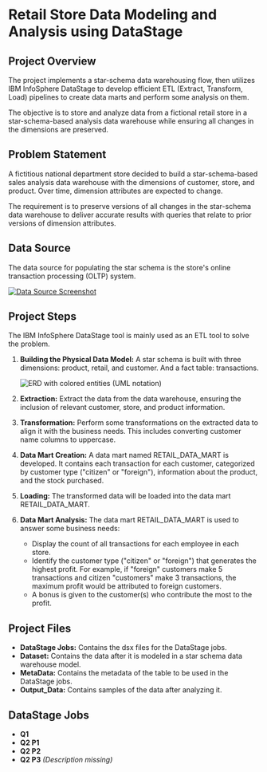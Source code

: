 # Retail Store Data Modeling and Analysis using DataStage

## Project Overview
The project implements a star-schema data warehousing flow, then utilizes IBM InfoSphere DataStage to develop efficient ETL (Extract, Transform, Load) pipelines to create data marts and perform some analysis on them.

The objective is to store and analyze data from a fictional retail store in a star-schema-based analysis data warehouse while ensuring all changes in the dimensions are preserved.

## Problem Statement
A fictitious national department store decided to build a star-schema-based sales analysis data warehouse with the dimensions of customer, store, and product. Over time, dimension attributes are expected to change.

The requirement is to preserve versions of all changes in the star-schema data warehouse to deliver accurate results with queries that relate to prior versions of dimension attributes.

## Data Source
The data source for populating the star schema is the store's online transaction processing (OLTP) system.

[![Data Source Screenshot](https://drive.google.com/uc?id=1VhT6mIpPyITC0anDernZsjgTAQ15mQqs)](https://drive.google.com/file/d/1VhT6mIpPyITC0anDernZsjgTAQ15mQqs/view?usp=sharing)

## Project Steps
The IBM InfoSphere DataStage tool is mainly used as an ETL tool to solve the problem.

1. **Building the Physical Data Model:** A star schema is built with three dimensions: product, retail, and customer. And a fact table: transactions.

   ![ERD with colored entities (UML notation)](https://drive.google.com/uc?id=10QaPTSKGJuaAsNg_DnMhpxHLaUI4bgjw)

2. **Extraction:** Extract the data from the data warehouse, ensuring the inclusion of relevant customer, store, and product information.

3. **Transformation:** Perform some transformations on the extracted data to align it with the business needs. This includes converting customer name columns to uppercase.

4. **Data Mart Creation:** A data mart named RETAIL_DATA_MART is developed. It contains each transaction for each customer, categorized by customer type ("citizen" or "foreign"), information about the product, and the stock purchased.

5. **Loading:** The transformed data will be loaded into the data mart RETAIL_DATA_MART.

6. **Data Mart Analysis:** The data mart RETAIL_DATA_MART is used to answer some business needs:

   - Display the count of all transactions for each employee in each store.
   - Identify the customer type ("citizen" or "foreign") that generates the highest profit. For example, if "foreign" customers make 5 transactions and citizen "customers" make 3 transactions, the maximum profit would be attributed to foreign customers.
   - A bonus is given to the customer(s) who contribute the most to the profit.

## Project Files
- **DataStage Jobs:** Contains the dsx files for the DataStage jobs.
- **Dataset:** Contains the data after it is modeled in a star schema data warehouse model.
- **MetaData:** Contains the metadata of the table to be used in the DataStage jobs.
- **Output_Data:** Contains samples of the data after analyzing it.

## DataStage Jobs
- **Q1**
- **Q2 P1**
- **Q2 P2**
- **Q2 P3** *(Description missing)*
